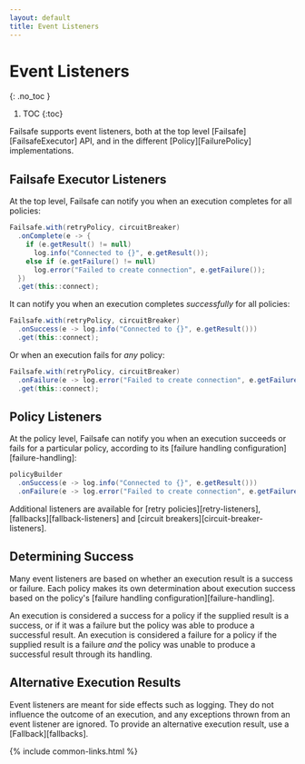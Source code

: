 ```yaml
---
layout: default
title: Event Listeners
---
```


# Event Listeners
{: .no_toc }

1. TOC
{:toc}

Failsafe supports event listeners, both at the top level [Failsafe][FailsafeExecutor] API, and in the different [Policy][FailurePolicy] implementations.

## Failsafe Executor Listeners

At the top level, Failsafe can notify you when an execution completes for all policies:

```java
Failsafe.with(retryPolicy, circuitBreaker)
  .onComplete(e -> {
    if (e.getResult() != null)
      log.info("Connected to {}", e.getResult());
    else if (e.getFailure() != null)
      log.error("Failed to create connection", e.getFailure());
  })
  .get(this::connect);
```

It can notify you when an execution completes *successfully* for all policies:

```java
Failsafe.with(retryPolicy, circuitBreaker)
  .onSuccess(e -> log.info("Connected to {}", e.getResult()))
  .get(this::connect);
```

Or when an execution fails for *any* policy:

```java
Failsafe.with(retryPolicy, circuitBreaker)
  .onFailure(e -> log.error("Failed to create connection", e.getFailure()))
  .get(this::connect);
```

## Policy Listeners

At the policy level, Failsafe can notify you when an execution succeeds or fails for a particular policy, according to its [failure handling configuration][failure-handling]:

```java
policyBuilder
  .onSuccess(e -> log.info("Connected to {}", e.getResult()))
  .onFailure(e -> log.error("Failed to create connection", e.getFailure()));
```

Additional listeners are available for [retry policies][retry-listeners], [fallbacks][fallback-listeners] and [circuit breakers][circuit-breaker-listeners].

## Determining Success

Many event listeners are based on whether an execution result is a success or failure. Each policy makes its own determination about execution success based on the policy's [failure handling configuration][failure-handling]. 

An execution is considered a success for a policy if the supplied result is a success, or if it was a failure but the policy was able to produce a successful result. An execution is considered a failure for a policy if the supplied result is a failure _and_ the policy was unable to produce a successful result through its handling.

## Alternative Execution Results

Event listeners are meant for side effects such as logging. They do not influence the outcome of an execution, and any exceptions thrown from an event listener are ignored. To provide an alternative execution result, use a [Fallback][fallbacks].

{% include common-links.html %}